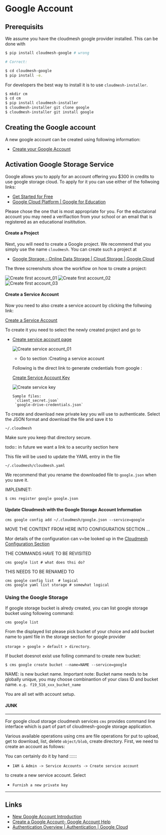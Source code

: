 # Google Account

## Prerequisits

We assume you have the cloudmesh google provider installed. This can be done with 

```bash
$ pip install cloudmesh-google # wrong

# Correct:

$ cd cloudmesh-google
$ pip install -e.
```

For developers the best way to install it is to use `cloudmesh-installer`. 

```bash
$ mkdir cm
$ cd cm
$ pip install cloudmesh-installer
$ cloudmesh-installer git clone google
$ cloudmesh-installer git install google
```

## Creating the Google account

A new google account can be created using following information:

* [Create your Google Account](https://accounts.google.com/signup/v2/webcreateaccount)
 

## Activation Google Storage Service

Google allows you to apply for an account offering you $300 in credits to use
google storage cloud. To apply for it you can use either of the follwoing links:

* [Get Started for Free](https://console.cloud.google.com/freetrial?_ga=2.36435558.-733144975.1575249772&_gac=1.216762084.1575249889.CjwKCAiA5o3vBRBUEiwA9PVzavyytvYEKObpJV-GtriRXXj9JCtqPkm3TEpyZ6pDgOHWgDXuqZ7tFBoCjacQAvD_BwE)
* [Google Cloud Platform | Google for Education](https://edu.google.com/products/google-cloud-platform/?utm_source=google&utm_medium=cpc&utm_campaign=na-US-all-en-dr-bkws-all-all-trial-b-dr-1007179&utm_content=text-ad-none-any-DEV_c-CRE_182323152622-ADGP_Hybrid%20%7C%20AW%20SEM%20%7C%20SKWS%20%7C%20US%20%7C%20en%20%7C%20Multi%20~%20Student-KWID_43700018304461092-kwd-285517564251&utm_term=KW_%2Bstudent%20%2Bcloud-ST_%2BStudent%20%2BCloud&gclid=EAIaIQobChMI07zC9eeV5gIVhMBkCh2yMwA2EAAYASAAEgKmHfD_BwE&modal_active=none)

Please chose the one that is most appropriate for you. For the eductaional
account you may need a verifiaction from your school or an email that is
registered as an educational insititution.

#### Create a Project

Next, you will need to create a Google project. We recommend that you simply
use the name `cloudmesh`. You can create such a project at
  
* [Google Storage - Online Data Storage | Cloud Storage | Google Cloud](<https://console.cloud.google.com/>)
  
The three screenshots show the workflow on how to create a project:
   
![Create first account_01](images/MyFirstAccount_01.png)
![Create first account_02](images/MyFirstAccount_02.png)
![Create first account_03](images/MyFirstAccount_03.png)
   
#### Create a Service Account

Now you need to also create a service account by clicking the follwoing link:
  
  [Create a Service Account](https://console.cloud.google.com/apis/credentials/serviceaccountkey?project=cloudmesh-class&folder&organizationId)
  
To create it you need to select the newly created project and go to 

* [Create service account page](https://cloud.google.com/docs/authentication/production)
   
   ![Create service account_01](images/CreateServiceAccount_01.png)

   * Go to section :Creating a service account 
   
  Following is the direct link to generate credentials from google :
  
    [Create Service Account Key](https://console.cloud.google.com/apis/credentials/serviceaccountkey)
    
    ![Create service key](images/CreateServiceKey_01.png)

      Sample files:
       `client_secret.json` 
       `google-drive-credentials.json`

To create and download new private key you will use to authenticate. Select the
JSON format and download the file and save it to 


`~/.cloudmesh`

Make sure you keep that directory secure.

todo:: in future we want a link to a security section here

This file will be used to update the YAML  entry in the file

`~/.cloudmesh/cloudmesh.yaml`

We recommend that you rename the downloaded file to `google.json` when you save
it.

IMPLEMNET:

```
$ cms register google google.json
```



#### Update Cloudmesh with the Google Storage Account Information



```
cms google config add ~/.cloudmesh/google.json --service=google 
```


MOVE THE CONTENT FROM HERE INTO CONFIGURATION SECTION ...


Mor details of the configuration can v=be looked up in the [Cloudmesh  Configuration Section](MISSING)

THE COMMANDS HAVE TO BE REVISITED

```
cms google list # what does thsi do?
```

THIS NEEDS TO BE RENAMED TO 

```
cms google config list  # logical
cms google yaml list storage # somewhat logical

```



### Using the Google Storage


If google storage bucket is alredy created, you can list google storage bucket
using following command:

```
cms google list 
```

From the displayed list please pick bucket of your choice and add bucket name
to yaml file in the storage section for google provider

`storage > google > default > directory`.

If bucket doesnot exist use folling command to create new bucket:

```
$ cms google create bucket --name=NAME --service=google
```

NAME: is new bucket name.
Important note: Bucket name needs to be globally unique, you may choose combinantion
of your class ID and bucket name. 
`e.g. f19_516_xxx_bucket_name`

You are all set with account setup.

#### JUNK

-----------------

For google cloud storage cloudmesh services `cms` provides command line
interface which is part of part of cloudmesh-google storage application.


Various available operations using cms are file operations for put to upload, get to download,
list, delete `object/blob`, create directory. First, we need to create an
account as follows:


You can certainly do it by hand ::::::

* `IAM & Admin -> Service Accounts -> Create service account`

 to create a new service account. Select 
 
* `Furnish a new private key` 

--------------------

## Links

* [New Google Account Introduction](https://myaccount.google.com/intro)
* [Create a Google Account- Google Account Help](<https://support.google.com/accounts/answer/27441>)
* [Authentication Overview | Authentication | Google Cloud](https://cloud.google.com/docs/authentication/)
